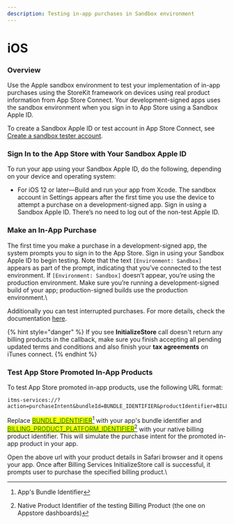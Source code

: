 ```yaml
---
description: Testing in-app purchases in Sandbox environment
---
```


# iOS

### Overview

Use the Apple sandbox environment to test your implementation of in-app purchases using the StoreKit framework on devices using real product information from App Store Connect. Your development-signed apps uses the sandbox environment when you sign in to App Store using a Sandbox Apple ID.

To create a Sandbox Apple ID or test account in App Store Connect, see [Create a sandbox tester account](https://help.apple.com/app-store-connect/#/dev8b997bee1).

### Sign In to the App Store with Your Sandbox Apple ID

To run your app using your Sandbox Apple ID, do the following, depending on your device and operating system:

* For iOS 12 or later—Build and run your app from Xcode. The sandbox account in Settings appears after the first time you use the device to attempt a purchase on a development-signed app. Sign in using a Sandbox Apple ID. There’s no need to log out of the non-test Apple ID.

### Make an In-App Purchase

The first time you make a purchase in a development-signed app, the system prompts you to sign in to the App Store. Sign in using your Sandbox Apple ID to begin testing. Note that the text `[Environment: Sandbox]` appears as part of the prompt, indicating that you’ve connected to the test environment. If `[Environment: Sandbox]` doesn’t appear, you’re using the production environment. Make sure you’re running a development-signed build of your app; production-signed builds use the production environment.\


Additionally you can test interrupted purchases. For more details, check the documentation [here](https://help.apple.com/app-store-connect/#/dev7e89e149d?sub=dev55ecec74d).

{% hint style="danger" %}
If you see **InitializeStore** call doesn't return any billing products in the callback, make sure you finish accepting all pending updated terms and conditions and also finish your **tax agreements** on iTunes connect.
{% endhint %}

### Test App Store Promoted In-App Products

To test App Store promoted in-app products, use the following URL format:

```
itms-services://?action=purchaseIntent&bundleId=BUNDLE_IDENTIFIER&productIdentifier=BILLING_PRODUCT_PLATFORM_IDENTIFIER
```

Replace [<mark style="color:green;">BUNDLE\_IDENTIFIER</mark>](#user-content-fn-1)[^1] with your app's bundle identifier and [<mark style="color:green;">BILLING\_PRODUCT\_PLATFORM\_IDENTIFIER</mark>](#user-content-fn-2)[^2] with your native billing product identifier. This will simulate the purchase intent for the promoted in-app product in your app.

Open the above url with your product details in Safari browser and it opens your app. Once after Billing Services InitializeStore call is successful, it prompts user to purchase the specified billing product.\




[^1]: App's Bundle Identifier

[^2]: Native Product Identifier of the testing Billing Product (the one on Appstore dashboards)
